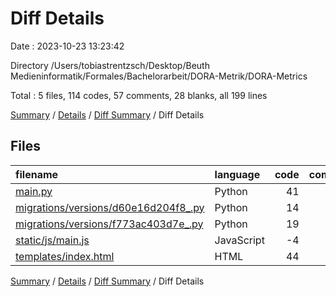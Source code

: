 # Diff Details

Date : 2023-10-23 13:23:42

Directory /Users/tobiastrentzsch/Desktop/Beuth Medieninformatik/Formales/Bachelorarbeit/DORA-Metrik/DORA-Metrics

Total : 5 files,  114 codes, 57 comments, 28 blanks, all 199 lines

[Summary](results.md) / [Details](details.md) / [Diff Summary](diff.md) / Diff Details

## Files
| filename | language | code | comment | blank | total |
| :--- | :--- | ---: | ---: | ---: | ---: |
| [main.py](/main.py) | Python | 41 | 32 | 7 | 80 |
| [migrations/versions/d60e16d204f8_.py](/migrations/versions/d60e16d204f8_.py) | Python | 14 | 12 | 9 | 35 |
| [migrations/versions/f773ac403d7e_.py](/migrations/versions/f773ac403d7e_.py) | Python | 19 | 12 | 7 | 38 |
| [static/js/main.js](/static/js/main.js) | JavaScript | -4 | 0 | -1 | -5 |
| [templates/index.html](/templates/index.html) | HTML | 44 | 1 | 6 | 51 |

[Summary](results.md) / [Details](details.md) / [Diff Summary](diff.md) / Diff Details